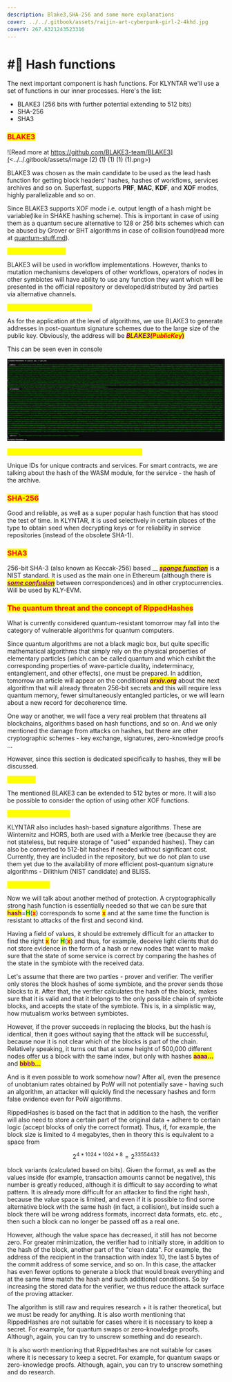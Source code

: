 ```yaml
---
description: Blake3,SHA-256 and some more explanations
cover: ../../.gitbook/assets/raijin-art-cyberpunk-girl-2-4khd.jpg
coverY: 267.6321243523316
---
```


# #⃣ Hash functions

The next important component is hash functions. For KLYNTAR we'll use a set of functions in our inner processes. Here's the list:

* BLAKE3 (256 bits with further potential extending to 512 bits)
* SHA-256
* SHA3

### <mark style="color:red;">BLAKE3</mark>

![Read more at https://github.com/BLAKE3-team/BLAKE3](<../../.gitbook/assets/image (2) (1) (1) (1) (1).png>)

BLAKE3 was chosen as the main candidate to be used as the lead hash function for getting block headers' hashes, hashes of workflows, services archives and so on. Superfast, supports **PRF**, **MAC**, **KDF**, and **XOF** modes, highly parallelizable and so on.

Since BLAKE3 supports XOF mode i.e. output length of a hash might be variable(like in SHAKE hashing scheme). This is important in case of using them as a quantum secure alternative to 128 or 256 bits schemes which can be abused by Grover or BHT algorithms in case of collision found(read more at [quantum-stuff.md](../quantum-stuff.md "mention")).

_<mark style="color:yellow;">**Using on symbiotes**</mark>_

BLAKE3 will be used in workflow implementations. However, thanks to mutation mechanisms <mark style="color:red;"></mark> developers of other workflows,  operators of nodes in other symbiotes will have ability to use any function they want which will be presented in the official repository or developed/distributed by 3rd parties via alternative channels.

_<mark style="color:yellow;">**Using to generate addresses**</mark>_

As for the application at the level of algorithms, we use BLAKE3 to generate addresses in post-quantum signature schemes due to the large size of the public key. Obviously, the address will be _<mark style="color:purple;">**BLAKE3(**</mark><mark style="color:red;">**PublicKe**</mark>_<mark style="color:red;">**y**</mark><mark style="color:purple;">**)**</mark>

This can be seen even in console

![This is what a key pair and address looks like for a post-quantum Dilithium](<../../.gitbook/assets/image (15) (1) (1) (1) (1).png>)

_<mark style="color:yellow;">**Used to identify services and smart contracts**</mark>_

Unique IDs for unique contracts and services. For smart contracts, we are talking about the hash of the WASM module, for the service - the hash of the archive.

### <mark style="color:red;">**SHA-256**</mark>

Good and reliable, as well as a super popular hash function that has stood the test of time. In KLYNTAR, it is used selectively in certain places of the type to obtain seed when decrypting keys or for reliability in service repositories (instead of the obsolete SHA-1).

### <mark style="color:red;">**SHA3**</mark>

256-bit SHA-3 (also known as Keccak-256) based __ [_<mark style="color:purple;">**sponge function**</mark>_](https://en.wikipedia.org/wiki/Sponge\_function) is a NIST standard. It is used as the main one in Ethereum (although there is [_<mark style="color:purple;">**some confusion**</mark>_](https://ethereum.stackexchange.com/questions/550/which-cryptographic-hash-function-does-ethereum-use) between correspondences) and in other cryptocurrencies. Will be used by KLY-EVM.

### <mark style="color:red;">The quantum threat and the concept of RippedHashes</mark>

What is currently considered quantum-resistant tomorrow may fall into the category of vulnerable algorithms for quantum computers.

Since quantum algorithms are not a black magic box, but quite specific mathematical algorithms that simply rely on the physical properties of elementary particles (which can be called quantum and which exhibit the corresponding properties of wave-particle duality, indeterminacy, entanglement, and other effects), one must be prepared. In addition, tomorrow an article will appear on the conditional _<mark style="color:purple;">**arxiv.org**</mark>_ about the next algorithm that will already threaten 256-bit secrets and this will require less quantum memory, fewer simultaneously entangled particles, or we will learn about a new record for decoherence time.

One way or another, we will face a very real problem that threatens all blockchains, algorithms based on hash functions, and so on. And we only mentioned the damage from attacks on hashes, but there are other cryptographic schemes - key exchange, signatures, zero-knowledge proofs ...

However, since this section is dedicated specifically to hashes, they will be discussed.

<mark style="color:yellow;">**Hash size**</mark>

The mentioned BLAKE3 can be extended to 512 bytes or more. It will also be possible to consider the option of using other XOF functions.

<mark style="color:yellow;">**Signature Algorithms**</mark>

KLYNTAR also includes hash-based signature algorithms. These are Winternitz and HORS, both are used with a Merkle tree (because they are not stateless, but require storage of "used" expanded hashes). They can also be converted to 512-bit hashes if needed without significant cost. Currently, they are included in the repository, but we do not plan to use them yet due to the availability of more efficient post-quantum signature algorithms - Dilithium (NIST candidate) and BLISS.

<mark style="color:yellow;">**RippedHashes**</mark>

Now we will talk about another method of protection. A cryptographically strong hash function is essentially needed so that we can be sure that <mark style="color:purple;">**hash**</mark>=<mark style="color:green;">**H**</mark>(<mark style="color:red;">**x**</mark>) corresponds to some <mark style="color:red;">**x**</mark> and at the same time the function is resistant to attacks of the first and second kind.

Having a field of values, it should be extremely difficult for an attacker to find the right <mark style="color:red;">**x**</mark> for <mark style="color:green;">**H**</mark>(<mark style="color:red;">**x**</mark>) and thus, for example, deceive light clients that do not store evidence in the form of a hash or new nodes that want to make sure that the state of some service is correct by comparing the hashes of the state in the symbiote with the received data.

Let's assume that there are two parties - prover and verifier. The verifier only stores the block hashes of some symbiote, and the prover sends those blocks to it. After that, the verifier calculates the hash of the block, makes sure that it is valid and that it belongs to the only possible chain of symbiote blocks, and accepts the state of the symbiote. This is, in a simplistic way, how mutualism works between symbiotes.

However, if the prover succeeds in replacing the blocks, but the hash is identical, then it goes without saying that the attack will be successful, because now it is not clear which of the blocks is part of the chain. Relatively speaking, it turns out that at some height of 500,000 different nodes offer us a block with the same index, but only with hashes <mark style="color:purple;">**aaaa...**</mark> and <mark style="color:purple;">**bbbb...**</mark>

And is it even possible to work somehow now? After all, even the presence of unobtanium rates obtained by PoW will not potentially save - having such an algorithm, an attacker will quickly find the necessary hashes and form false evidence even for PoW algorithms.

RippedHashes is based on the fact that in addition to the hash, the verifier will also need to store a certain part of the original data + adhere to certain logic (accept blocks of only the correct format). Thus, if, for example, the block size is limited to 4 megabytes, then in theory this is equivalent to a space from

$$
2^{4*1024*1024*8}=2 ^ {33 554 432}
$$

block variants (calculated based on bits). Given the format, as well as the values inside (for example, transaction amounts cannot be negative), this number is greatly reduced, although it is difficult to say according to what pattern. It is already more difficult for an attacker to find the right hash, because the value space is limited, and even if it is possible to find some alternative block with the same hash (in fact, a collision), but inside such a block there will be wrong address formats, incorrect data formats, etc. etc., then such a block can no longer be passed off as a real one.

However, although the value space has decreased, it still has not become zero. For greater minimization, the verifier had to initially store, in addition to the hash of the block, another part of the "clean data". For example, the address of the recipient in the transaction with index 10, the last 5 bytes of the commit address of some service, and so on. In this case, the attacker has even fewer options to generate a block that would break everything and at the same time match the hash and such additional conditions. So by increasing the stored data for the verifier, we thus reduce the attack surface of the proving attacker.

The algorithm is still raw and requires research + it is rather theoretical, but we must be ready for anything. It is also worth mentioning that RippedHashes are not suitable for cases where it is necessary to keep a secret. For example, for quantum swaps or zero-knowledge proofs. Although, again, you can try to unscrew something and do research.

It is also worth mentioning that RippedHashes are not suitable for cases where it is necessary to keep a secret. For example, for quantum swaps or zero-knowledge proofs. Although, again, you can try to unscrew something and do research.
